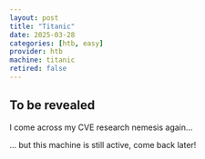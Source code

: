 ```yaml
---
layout: post
title: "Titanic"
date: 2025-03-28
categories: [htb, easy]
provider: htb
machine: titanic
retired: false
---
```


## To be revealed
I come across my CVE research nemesis again...

... but this machine is still active, come back later!
